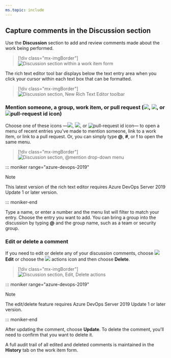 ```yaml
---
ms.topic: include
---
```



## Capture comments in the Discussion section 

Use the **Discussion** section to add and review comments made about the work being performed. 

> [!div class="mx-imgBorder"]  
> ![Discussion section within a work item form](/azure/devops/boards/backlogs/_img/discussion-section.png)   


The rich text editor tool bar displays below the text entry area when you click your cursor within each text box that can be formatted. 

> [!div class="mx-imgBorder"]  
> ![Discussion section, New Rich Text Editor toolbar](/azure/devops/boards/queries/_img/share-plans/discussion-rich-text-editor-toolbar.png)  

### Mention someone, a group, work item, or pull request (![ ](/azure/devops/_img/icons/at-mention.png), ![ ](/azure/devops/_img/icons/work-id.png), or ![pull-request id icon](/azure/devops/_img/icons/pr-id.png))

Choose one of these icons &mdash;![ ](/azure/devops/_img/icons/at-mention.png), ![ ](/azure/devops/_img/icons/work-id.png), or ![pull-request id icon](/azure/devops/_img/icons/pr-id.png)&mdash; to open a menu of recent entries you've made to mention someone, link to a work item, or link to a pull request. Or, you can simply type <strong>@</strong>, <strong>#</strong>, or <strong>!</strong> to open the same menu.   

> [!div class="mx-imgBorder"]  
> ![Discussion section, @mention drop-down menu](/azure/devops/boards/_shared/_img/discussion-at-mention.png)



::: moniker range="azure-devops-2019"  

> [!NOTE]   
> This latest version of the rich text editor requires Azure DevOps Server 2019 Update 1 or later version. 

::: moniker-end

Type a name, or enter a number and the menu list will filter to match your entry. Choose the entry you want to add. You can bring a group into the discussion by typing **@** and the group name, such as a team or security group. 

### Edit or delete a comment 

If you need to edit or delete any of your discussion comments, choose ![ ](/azure/devops/_img/icons/edit.png) <strong>Edit</strong> or choose the ![ ](/azure/devops/_img/icons/actions-icon.png) actions icon and then choose <strong>Delete</strong>. 

> [!div class="mx-imgBorder"]  
> ![Discussion section, Edit, Delete actions](/azure/devops/boards/_shared/_img/discussion-edit-delete.png)  

::: moniker range="azure-devops-2019"  

> [!NOTE]   
> The edit/delete feature requires Azure DevOps Server 2019 Update 1 or later version. 

::: moniker-end

After updating the comment, choose <strong>Update</strong>. To delete the comment, you'll need to confirm that you want to delete it. 

A full audit trail of all  edited and deleted comments is maintained in the <strong>History</strong> tab on the work item form. 






